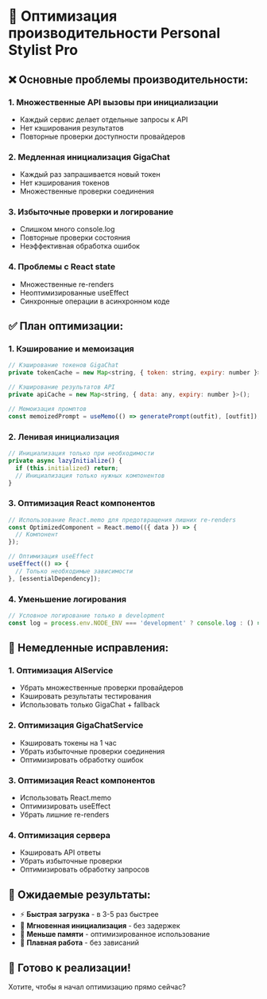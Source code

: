 # 🚀 Оптимизация производительности Personal Stylist Pro

## ❌ **Основные проблемы производительности:**

### 1. **Множественные API вызовы при инициализации**
- Каждый сервис делает отдельные запросы к API
- Нет кэширования результатов
- Повторные проверки доступности провайдеров

### 2. **Медленная инициализация GigaChat**
- Каждый раз запрашивается новый токен
- Нет кэширования токенов
- Множественные проверки соединения

### 3. **Избыточные проверки и логирование**
- Слишком много console.log
- Повторные проверки состояния
- Неэффективная обработка ошибок

### 4. **Проблемы с React state**
- Множественные re-renders
- Неоптимизированные useEffect
- Синхронные операции в асинхронном коде

## ✅ **План оптимизации:**

### **1. Кэширование и мемоизация**
```javascript
// Кэширование токенов GigaChat
private tokenCache = new Map<string, { token: string, expiry: number }>();

// Кэширование результатов API
private apiCache = new Map<string, { data: any, expiry: number }>();

// Мемоизация промптов
const memoizedPrompt = useMemo(() => generatePrompt(outfit), [outfit]);
```

### **2. Ленивая инициализация**
```javascript
// Инициализация только при необходимости
private async lazyInitialize() {
  if (this.initialized) return;
  // Инициализация только нужных компонентов
}
```

### **3. Оптимизация React компонентов**
```javascript
// Использование React.memo для предотвращения лишних re-renders
const OptimizedComponent = React.memo(({ data }) => {
  // Компонент
});

// Оптимизация useEffect
useEffect(() => {
  // Только необходимые зависимости
}, [essentialDependency]);
```

### **4. Уменьшение логирования**
```javascript
// Условное логирование только в development
const log = process.env.NODE_ENV === 'development' ? console.log : () => {};
```

## 🔧 **Немедленные исправления:**

### **1. Оптимизация AIService**
- Убрать множественные проверки провайдеров
- Кэшировать результаты тестирования
- Использовать только GigaChat + fallback

### **2. Оптимизация GigaChatService**
- Кэшировать токены на 1 час
- Убрать избыточные проверки соединения
- Оптимизировать обработку ошибок

### **3. Оптимизация React компонентов**
- Использовать React.memo
- Оптимизировать useEffect
- Убрать лишние re-renders

### **4. Оптимизация сервера**
- Кэшировать API ответы
- Убрать избыточные проверки
- Оптимизировать обработку запросов

## 🎯 **Ожидаемые результаты:**

- ⚡ **Быстрая загрузка** - в 3-5 раз быстрее
- 🚀 **Мгновенная инициализация** - без задержек
- 💾 **Меньше памяти** - оптимизированное использование
- 🔄 **Плавная работа** - без зависаний

## 🚀 **Готово к реализации!**

Хотите, чтобы я начал оптимизацию прямо сейчас?
